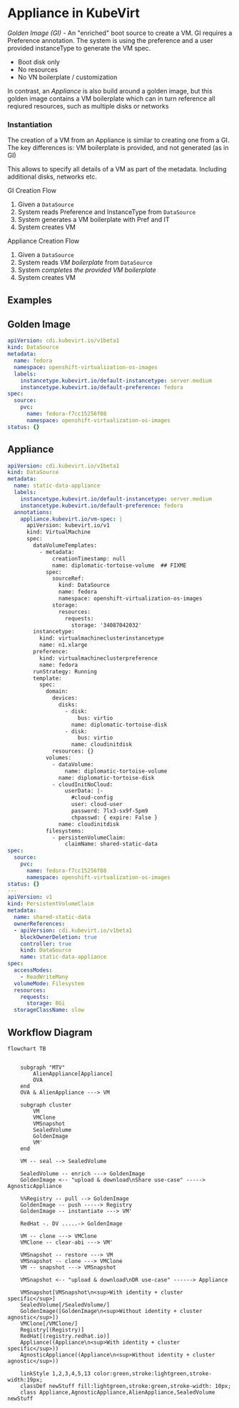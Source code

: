 # Appliance in KubeVirt

_Golden Image (GI)_ - An "enriched" boot source to create a VM.
GI requires a Preference annotation.
The system is using the preference and a user provided instanceType
to generate the VM spec.

- Boot disk only
- No resources
- No VN boilerplate / customization

In contrast, an _Appliance_ is also build around a golden image, but
this golden image contains a VM boilerplate which can in turn
reference all reqiured resources, such as multiple disks or networks

### Instantiation

The creation of a VM from an Appliance is similar to creating one
from a GI.
The key differences is:
VM boilerplate is provided, and not generated (as in GI)

This allows to specify all details of a VM as part of the metadata.
Including additional disks, networks etc.

GI Creation Flow
1. Given a `DataSource`
2. System reads Preference and InstanceType from `DataSource`
3. System generates a VM boilerplate with Pref and IT
4. System creates VM

Appliance Creation Flow
1. Given a `DataSource`
2. System reads _VM boilerplate_ from `DataSource`
3. System _completes the provided VM boilerplate_
4. System creates VM

## Examples

## Golden Image
```yaml
apiVersion: cdi.kubevirt.io/v1beta1
kind: DataSource
metadata:
  name: fedora
  namespace: openshift-virtualization-os-images
  labels:
    instancetype.kubevirt.io/default-instancetype: server.medium
    instancetype.kubevirt.io/default-preference: fedora
spec:
  source:
    pvc:
      name: fedora-f7cc15256f08
      namespace: openshift-virtualization-os-images
status: {}
```

## Appliance
```yaml
apiVersion: cdi.kubevirt.io/v1beta1
kind: DataSource
metadata:
  name: static-data-appliance
  labels:
    instancetype.kubevirt.io/default-instancetype: server.medium
    instancetype.kubevirt.io/default-preference: fedora
  annotations:
    appliance.kubevirt.io/vm-spec: |
      apiVersion: kubevirt.io/v1
      kind: VirtualMachine
      spec:
        dataVolumeTemplates:
          - metadata:
              creationTimestamp: null
              name: diplomatic-tortoise-volume  ## FIXME
            spec:
              sourceRef:
                kind: DataSource
                name: fedora
                namespace: openshift-virtualization-os-images
              storage:
                resources:
                  requests:
                    storage: '34087042032'
        instancetype:
          kind: virtualmachineclusterinstancetype
          name: n1.xlarge
        preference:
          kind: virtualmachineclusterpreference
          name: fedora
        runStrategy: Running
        template:
          spec:
            domain:
              devices:
                disks:
                  - disk:
                      bus: virtio
                    name: diplomatic-tortoise-disk
                  - disk:
                      bus: virtio
                    name: cloudinitdisk
              resources: {}
            volumes:
              - dataVolume:
                  name: diplomatic-tortoise-volume
                name: diplomatic-tortoise-disk
              - cloudInitNoCloud:
                  userData: |-
                    #cloud-config
                    user: cloud-user
                    password: 7lx3-sx9f-5pm9
                    chpasswd: { expire: False }
                name: cloudinitdisk
            filesystems:
              - persistenVolumeClaim:
                  claimName: shared-static-data
spec:
  source:
    pvc:
      name: fedora-f7cc15256f08
      namespace: openshift-virtualization-os-images
status: {}
---
apiVersion: v1
kind: PersistentVolumeClaim
metadata:
  name: shared-static-data
  ownerReferences:
  - apiVersion: cdi.kubevirt.io/v1beta1
    blockOwnerDeletion: true
    controller: true
    kind: DataSource
    name: static-data-appliance
spec:
  accessModes:
    - ReadWriteMany
  volumeMode: Filesystem
  resources:
    requests:
      storage: 8Gi
  storageClassName: slow
```

## Workflow Diagram

```mermaid
flowchart TB
    
    
    subgraph "MTV"
        AlienAppliance[Appliance]
        OVA
    end
    OVA & AlienAppliance ---> VM

    subgraph cluster
        VM
        VMClone
        VMSnapshot
        SealedVolume
        GoldenImage
        VM' 
    end

    VM -- seal --> SealedVolume    
    
    SealedVolume -- enrich ---> GoldenImage
    GoldenImage <-- "upload & download\nShare use-case" -----> AgnosticAppliance

    %%Registry -- pull --> GoldenImage
    GoldenImage -- push -----> Registry
    GoldenImage -- instantiate ---> VM'
    
    RedHat -. DV .....-> GoldenImage

    VM -- clone ---> VMClone
    VMClone -- clear-abi ---> VM'
    
    VMSnapshot -- restore ---> VM
    VMSnapshot -- clone ---> VMClone
    VM -- snapshot ---> VMSnapshot

    VMSnapshot <-- "upload & download\nDR use-case" ------> Appliance

    VMSnapshot[VMSnapshot\n<sup>With identity + cluster specific</sup>]
    SealedVolume[/SealedVolume/]
    GoldenImage([GoldenImage\n<sup>Without identity + cluster agnostic</sup>])    
    VMClone[/VMClone/]
    Registry[(Registry)]
    RedHat[(registry.redhat.io)]
    Appliance((Appliance\n<sup>With identity + cluster specific</sup>))
    AgnosticAppliance((Appliance\n<sup>Without identity + cluster agnostic</sup>))

    linkStyle 1,2,3,4,5,13 color:green,stroke:lightgreen,stroke-width:19px;
    classDef newStuff fill:lightgreen,stroke:green,stroke-width: 10px;
    class Appliance,AgnosticAppliance,AlienAppliance,SealedVolume newStuff
```
